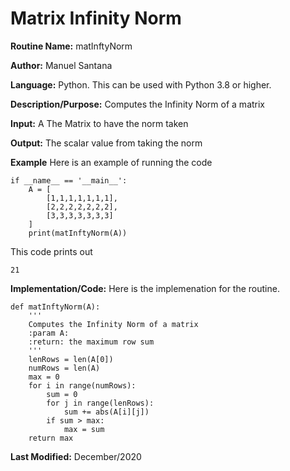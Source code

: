 

# Matrix Infinity Norm 

**Routine Name:** matInftyNorm 

**Author:** Manuel Santana

**Language:** Python. This can be used with Python 3.8 or higher. 

**Description/Purpose:** 
Computes the Infinity Norm of a matrix 

**Input:** 
A The Matrix to have the norm taken

**Output:** 
The scalar value from taking the norm

**Example**
Here is an example of running the code

```
if __name__ == '__main__':
    A = [
        [1,1,1,1,1,1,1],
        [2,2,2,2,2,2,2],
        [3,3,3,3,3,3,3]
    ]
    print(matInftyNorm(A))
```

This code prints out

```
21
```
**Implementation/Code:** 
Here is the implemenation for the routine.

```
def matInftyNorm(A):
    '''
    Computes the Infinity Norm of a matrix
    :param A:
    :return: the maximum row sum
    '''
    lenRows = len(A[0])
    numRows = len(A)
    max = 0
    for i in range(numRows):
        sum = 0
        for j in range(lenRows):
            sum += abs(A[i][j])
        if sum > max:
            max = sum
    return max
```
**Last Modified:** December/2020
